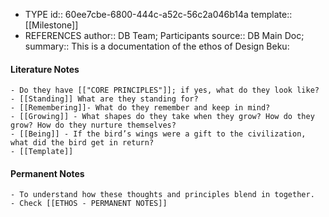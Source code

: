- TYPE
  id:: 60ee7cbe-6800-444c-a52c-56c2a046b14a
  template:: [[Milestone]]
- REFERENCES
  author:: DB Team; Participants
  source:: DB Main Doc; 
  summary:: This is a documentation of the ethos of Design Beku:
#### Literature Notes
	- Do they have [["CORE PRINCIPLES"]]; if yes, what do they look like?
	- [[Standing]] What are they standing for?
	- [[Remembering]]- What do they remember and keep in mind?
	- [[Growing]] - What shapes do they take when they grow? How do they grow? How do they nurture themselves?
	- [[Being]] - If the bird’s wings were a gift to the civilization, what did the bird get in return?
	- [[Template]]
#### Permanent Notes
	- To understand how these thoughts and principles blend in together.
	- Check [[ETHOS - PERMANENT NOTES]]